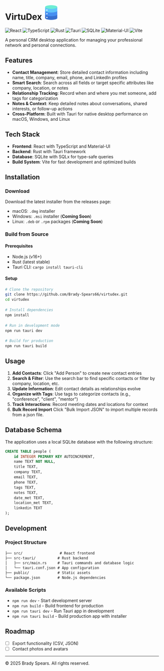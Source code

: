 
# VirtuDex  <img src="./public/database.png" alt="VirtuDex Logo" width="48" height="48" />

![React](https://img.shields.io/badge/react-%2320232a.svg?style=for-the-badge&logo=react&logoColor=%2361DAFB)
![TypeScript](https://img.shields.io/badge/typescript-%23007ACC.svg?style=for-the-badge&logo=typescript&logoColor=white)
![Rust](https://img.shields.io/badge/rust-%23000000.svg?style=for-the-badge&logo=rust&logoColor=white)
![Tauri](https://img.shields.io/badge/tauri-%2324C8DB.svg?style=for-the-badge&logo=tauri&logoColor=%23FFFFFF)
![SQLite](https://img.shields.io/badge/sqlite-%2307405e.svg?style=for-the-badge&logo=sqlite&logoColor=white)
![Material-UI](https://img.shields.io/badge/MUI-%230081CB.svg?style=for-the-badge&logo=mui&logoColor=white)
![Vite](https://img.shields.io/badge/vite-%23646CFF.svg?style=for-the-badge&logo=vite&logoColor=white)

A personal CRM desktop application for managing your professional network and personal connections.

## Features

- **Contact Management**: Store detailed contact information including name, title, company, email, phone, and LinkedIn profiles
- **Smart Search**: Search across all fields or target specific attributes like company, location, or notes
- **Relationship Tracking**: Record when and where you met someone, add tags for categorization
- **Notes & Context**: Keep detailed notes about conversations, shared interests, or follow-up actions
- **Cross-Platform**: Built with Tauri for native desktop performance on macOS, Windows, and Linux

## Tech Stack

- **Frontend**: React with TypeScript and Material-UI
- **Backend**: Rust with Tauri framework
- **Database**: SQLite with SQLx for type-safe queries
- **Build System**: Vite for fast development and optimized builds

## Installation

### Download

Download the latest installer from the releases page:

- macOS: `.dmg` installer
- Windows: `.msi` installer (<b>Coming Soon</b>)
- Linux: `.deb` or `.rpm` packages (<b>Coming Soon</b>)

### Build from Source

#### Prerequisites

- Node.js (v16+)
- Rust (latest stable)
- Tauri CLI: `cargo install tauri-cli`

#### Setup

```bash
# Clone the repository
git clone https://github.com/Brady-Spears66/virtudex.git
cd virtudex

# Install dependencies
npm install

# Run in development mode
npm run tauri dev

# Build for production
npm run tauri build
```

## Usage

1. **Add Contacts**: Click "Add Person" to create new contact entries
2. **Search & Filter**: Use the search bar to find specific contacts or filter by company, location, etc.
3. **Update Information**: Edit contact details as relationships evolve
4. **Organize with Tags**: Use tags to categorize contacts (e.g., "conference", "client", "mentor")
5. **Track Interactions**: Record meeting dates and locations for context
6. **Bulk Record Import** Click "Bulk Import JSON" to import multiple records from a json file.

## Database Schema

The application uses a local SQLite database with the following structure:

```sql
CREATE TABLE people (
    id INTEGER PRIMARY KEY AUTOINCREMENT,
    name TEXT NOT NULL,
    title TEXT,
    company TEXT,
    email TEXT,
    phone TEXT,
    tags TEXT,
    notes TEXT,
    date_met TEXT,
    location_met TEXT,
    linkedin TEXT
);
```

## Development

### Project Structure

```
├── src/                 # React frontend
├── src-tauri/          # Rust backend
│   ├── src/main.rs     # Tauri commands and database logic
│   └── tauri.conf.json # App configuration
├── public/             # Static assets
└── package.json        # Node.js dependencies
```

### Available Scripts

- `npm run dev` - Start development server
- `npm run build` - Build frontend for production
- `npm run tauri dev` - Run Tauri app in development
- `npm run tauri build` - Build production app with installer

## Roadmap

- [ ] Export functionality (CSV, JSON)
- [ ] Contact photos and avatars

---

© 2025 Brady Spears. All rights reserved.
